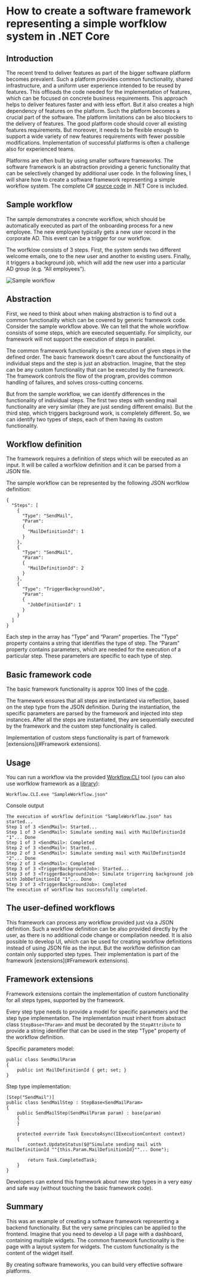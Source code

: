 # How to create a software framework representing a simple worfklow system in .NET Core

## Introduction

The recent trend to deliver features as part of the bigger software platform becomes prevalent. Such a platform provides common functionality, shared infrastructure, and a uniform user experience intended to be reused by features. This offloads the code needed for the implementation of features, which can be focused on concrete business requirements. This approach helps to deliver features faster and with less effort. But it also creates a high dependency of features on the platform. Such the platform becomes a crucial part of the software. The platform limitations can be also blockers to the delivery of features. The good platform code should cover all existing features requirements. But moreover, it needs to be flexible enough to support a wide variety of new features requirements with fewer possible modifications. Implementation of successful platforms is often a challenge also for experienced teams.

Platforms are often built by using smaller software frameworks. The software framework is an abstraction providing a generic functionality that can be selectively changed by additional user code. In the following lines, I will share how to create a software framework representing a simple workflow system. The complete C# [source code](Source) in .NET Core is included.

## Sample workflow
The sample demonstrates a concrete workflow, which should be automatically executed as part of the onboarding process for a new employee. The new employee typically gets a new user record in the corporate AD. This event can be a trigger for our workflow.

The worfklow consists of 3 steps. First, the system sends two different welcome emails, one to the new user and another to existing users. Finally, it triggers a background job, which will add the new user into a particular AD group (e.g. “All employees”).

![Sample workflow](Source/assets/images/SampleWorkflow.png)

## Abstraction
First, we need to think about when making abstraction is to find out a common functionality which can be covered by generic framework code. Consider the sample workflow above. We can tell that the whole workflow consists of some steps, which are executed sequentially. For simplicity, our framework will not support the execution of steps in parallel.

The common framework functionality is the execution of given steps in the defined order. The basic framework doesn't care about the functionality of individual steps and the step is just an abstraction. Imagine, that the step can be any custom functionality that can be executed by the framework.  The framework controls the flow of the program, provides common handling of failures, and solves cross-cutting concerns.

But from the sample workflow, we can identify differences in the functionality of individual steps. The first two steps with sending mail functionality are very similar (they are just sending different emails). But the third step, which triggers background work, is completely different.
So, we can identify two types of steps, each of them having its custom functionality.

## Workflow definition
The framework requires a definition of steps which will be executed as an input. It will be called a worfklow definition and it can be parsed from a JSON file.

The sample workflow can be represented by the following JSON worfklow definition:

```
{
  "Steps": [
    {
      "Type": "SendMail",
      "Param":
      {
        "MailDefinitionId": 1
      }
    },
    {
      "Type": "SendMail",
      "Param":
      {
        "MailDefinitionId": 2
      }
    },
    {
      "Type": "TriggerBackgroundJob",
      "Param":
      {
        "JobDefinitionId": 1
      }
    }
  ]
}
```

Each step in the array has “Type” and “Param” properties. The "Type" property contains a string that identifies the type of step. 
The “Param” property contains parameters, which are needed for the execution of a particular step. These parameters are specific to each type of step.

## Basic framework code
The basic framework functionality is approx 100 lines of the [code](Source/Workflow.Framework/Workflow.cs).

The framework ensures that all steps are instantiated via reflection, based on the step type from the JSON definition. During the instantiation, the 
specific parameters are parsed by the framework and injected into step instances.
After all the steps are instantiated, they are sequentially executed by the framework and the custom step functionality is called.

Implementation of custom steps functionality is part of framework [extensions](#Framework extensions).

## Usage

You can run a workflow via the provided [Workflow.CLI](Source/Workflow.CLI) tool (you can also use worfklow framework as a [library](Source/Workflow.Framework)):
```
Workflow.CLI.exe "SampleWorkflow.json"
```

Console output
```
The execution of workflow definition "SampleWorkflow.json" has started...
Step 1 of 3 <SendMail>: Started...
Step 1 of 3 <SendMail>: Simulate sending mail with MailDefinitionId "1"... Done
Step 1 of 3 <SendMail>: Completed
Step 2 of 3 <SendMail>: Started...
Step 2 of 3 <SendMail>: Simulate sending mail with MailDefinitionId "2"... Done
Step 2 of 3 <SendMail>: Completed
Step 3 of 3 <TriggerBackgroundJob>: Started...
Step 3 of 3 <TriggerBackgroundJob>: Simulate trigerring background job with JobDefinitionId "1"... Done
Step 3 of 3 <TriggerBackgroundJob>: Completed
The execution of workflow has successfully completed.
```

## The user-defined workflows
This framework can process any workflow provided just via a JSON definition. Such a workflow definition can be also provided directly by the user, as there is no additional code change or compilation needed. It is also possible to develop UI, which can be used for creating workflow definitions instead of using JSON file as the input. But the workflow definition can contain only supported step types. Their implementation is part of the framework [extensions](#Framework extensions).

## Framework extensions
Framework extensions contain the implementation of custom functionality for all steps types, supported by the framework.

Every step type needs to provide a model for specific parameters and the step type implementation. The implementation must inherit from abstract class `StepBase<TParam>` and must be decorated by the `StepAttribute` to provide a string identifier that can be used in the step "Type" property of the workflow definition.

Specific parameters model:

```
public class SendMailParam
{
    public int MailDefinitionId { get; set; }
}
```

Step type implementation:
```
[Step("SendMail")]
public class SendMailStep : StepBase<SendMailParam>
{
    public SendMailStep(SendMailParam param) : base(param) 
    {
    }

    protected override Task ExecuteAsync(IExecutionContext context)
    {
        context.UpdateStatus($@"Simulate sending mail with MailDefinitionId ""{this.Param.MailDefinitionId}""... Done");

        return Task.CompletedTask;
    }
}
```

Developers can extend this framework about new step types in a very easy and safe way (without touching the basic framework code).

## Summary

This was an example of creating a software framework representing a backend functionality. But the very same principles can be applied to the frontend. Imagine that you need to develop a UI page with a dashboard, containing multiple widgets. The common framework functionality is the page with a layout system for widgets. The custom functionality is the content of the widget itself.

By creating software frameworks, you can build very effective software platforms.